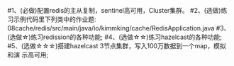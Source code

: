 #1、(必做)配置redis的主从复制，sentinel高可用，Cluster集群。
#2、(选做)练习示例代码里下列类中的作业题:
08cache/redis/src/main/java/io/kimmking/cache/RedisApplication.java 
#3、(选做☆)练习redission的各种功能; 
#4、(选做☆☆)练习hazelcast的各种功能;
#5、(选做☆☆☆)搭建hazelcast 3节点集群，写入100万数据到一个map，模拟和演 示高可用;